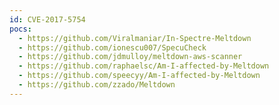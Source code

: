 ```yaml
---
id: CVE-2017-5754
pocs:
  - https://github.com/Viralmaniar/In-Spectre-Meltdown
  - https://github.com/ionescu007/SpecuCheck
  - https://github.com/jdmulloy/meltdown-aws-scanner
  - https://github.com/raphaelsc/Am-I-affected-by-Meltdown
  - https://github.com/speecyy/Am-I-affected-by-Meltdown
  - https://github.com/zzado/Meltdown
---
```

